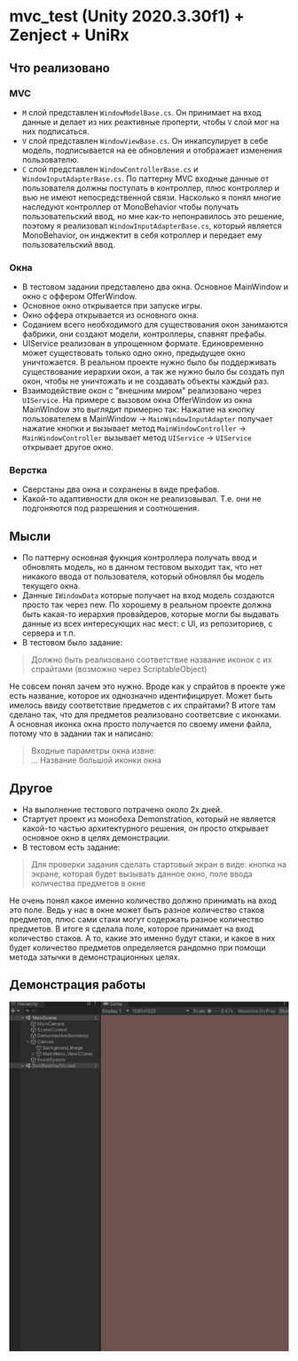 # mvc_test (Unity 2020.3.30f1) + Zenject + UniRx
## Что реализовано

### MVC
- `M` слой представлен `WindowModelBase.cs`. Он принимает на вход данные и делает из них реактивные проперти, чтобы `V` слой мог на них подписаться.
- `V` слой представлен `WindowViewBase.cs`. Он инкапсулирует в себе модель, подписывается на ее обновления и отображает изменения пользователю.
- `C` слой представлен  `WindowControllerBase.cs` и `WindowInputAdapterBase.cs`. По паттерну MVC входные данные от пользователя должны поступать в контроллер, плюс контроллер и вью не имеют непосредственной связи. Насколько я понял многие наследуют контроллер от MonoBehavior чтобы получать пользовательский ввод, но мне как-то непонравилось это решение, поэтому я реализовал `WindowInputAdapterBase.cs`, который является MonoBehavior, он инджектит в себя котроллер и передает ему пользовательский ввод.

### Окна
- В тестовом задании представлено два окна. Основное MainWindow и окно с оффером OfferWindow.
- Основное окно открывается при запуске игры.
- Окно оффера открывается из основного окна.
- Соданием всего необходимого для существования окон занимаются фабрики, они создают модели, контроллеры, спавнят префабы.
- UIService реализован в упрощенном формате. Единовременно может существовать только одно окно, предыдущее окно уничтожается. В реальном проекте нужно было бы поддерживать существование иерархии окон, а так же нужно было бы создать пул окон, чтобы не уничтожать и не создавать объекты каждый раз.
- Взаимодействие окон с "внешним миром" реализовано через `UIService`. На примере с вызовом окна OfferWindow из окна MainWIndow это выглядит примерно так: Нажатие на кнопку пользователем в MainWindow -> `MainWindowInputAdapter` получает нажатие кнопки и вызывает метод `MainWindowController` -> `MainWindowController` вызывает метод `UIService` -> `UIService` открывает другое окно.

### Верстка
- Сверстаны два окна и сохранены в виде префабов.
- Какой-то адаптивности для окон не реализовывал. Т.е. они не подгоняются под разрешения и соотношения.

## Мысли
- По паттерну основная фукнция контроллера получать ввод и обновлять модель, но в данном тестовом выходит так, что нет никакого ввода от пользователя, который обновлял бы модель текущего окна.
- Данные `IWindowData` которые получает на вход модель создаются просто так через new. По хорошему в реальном проекте должна быть какая-то иерархия провайдеров, которые могли бы выдавать данные из всех интересующих нас мест: с UI, из репозиториев, с сервера и т.п.
- В тестовом было задание:
> Должно быть реализовано соответствие название иконок с их спрайтами (возможно через ScriptableObject)

Не совсем понял зачем это нужно. Вроде как у спрайтов в проекте уже есть название, которое их однозначно идентифицирует. Может быть имелось ввиду соответствие предметов с их спрайтами?
В итоге там сделано так, что для предметов реализовано соответсвие с иконками. А основная иконка окна просто получается по своему имени файла, потому что в задании так и написано:
> Входные параметры окна извне:		
...
Название большой иконки окна



## Другое
- На выполнение тестового потрачено около 2х дней.
- Стартует проект из монобеха Demonstration, который не является какой-то частью архитектурного решения, он просто открывает основное окно в целях демонстрации.
- В тестовом есть задание:
> Для проверки задания сделать стартовый экран в виде: кнопка на экране, которая будет вызывать данное окно, поле ввода количества предметов в окне

Не очень понял какое именно количество должно принимать на вход это поле. Ведь у нас в окне может быть разное количество стаков предметов, плюс сами стаки могут содержать разное количество предметов.
В итоге я сделала поле, которое принимает на вход количество стаков. А то, какие это именно будут стаки, и какое в них будет количество предметов определяется рандомно при помощи метода затычки в демонстрационных целях.

## Демонстрация работы
![](mvc_gif.gif)
